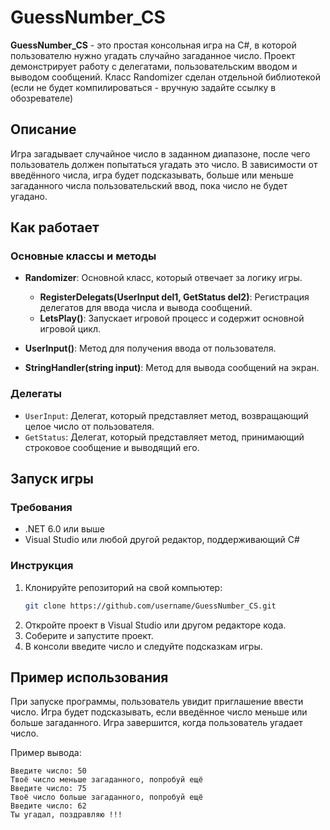 # GuessNumber_CS

**GuessNumber_CS** - это простая консольная игра на C#, в которой пользователю нужно угадать случайно загаданное число. Проект демонстрирует работу с делегатами, пользовательским вводом и выводом сообщений. Класс Randomizer сделан отдельной библиотекой (если не будет компилироваться - вручную задайте ссылку в обозревателе)

## Описание

Игра загадывает случайное число в заданном диапазоне, после чего пользователь должен попытаться угадать это число. В зависимости от введённого числа, игра будет подсказывать, больше или меньше загаданного числа пользовательский ввод, пока число не будет угадано.

## Как работает

### Основные классы и методы

- **Randomizer**: Основной класс, который отвечает за логику игры. 
  - **RegisterDelegats(UserInput del1, GetStatus del2)**: Регистрация делегатов для ввода числа и вывода сообщений.
  - **LetsPlay()**: Запускает игровой процесс и содержит основной игровой цикл.

- **UserInput()**: Метод для получения ввода от пользователя.
- **StringHandler(string input)**: Метод для вывода сообщений на экран.

### Делегаты

- `UserInput`: Делегат, который представляет метод, возвращающий целое число от пользователя.
- `GetStatus`: Делегат, который представляет метод, принимающий строковое сообщение и выводящий его.

## Запуск игры

### Требования

- .NET 6.0 или выше
- Visual Studio или любой другой редактор, поддерживающий C#

### Инструкция

1. Клонируйте репозиторий на свой компьютер:
    ```bash
    git clone https://github.com/username/GuessNumber_CS.git
    ```
2. Откройте проект в Visual Studio или другом редакторе кода.
3. Соберите и запустите проект.
4. В консоли введите число и следуйте подсказкам игры.

## Пример использования

При запуске программы, пользователь увидит приглашение ввести число. Игра будет подсказывать, если введённое число меньше или больше загаданного. Игра завершится, когда пользователь угадает число.

Пример вывода:

```
Введите число: 50
Твоё число меньше загаданного, попробуй ещё
Введите число: 75
Твоё число больше загаданного, попробуй ещё
Введите число: 62
Ты угадал, поздравляю !!!
```
